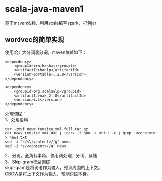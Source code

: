 # scala-java-maven1
基于maven依赖，利用scala编写spark，打包jar

## wordvec的简单实现
使用哈工大分词器分词，maven依赖如下：

```
<dependency>   
    <groupId>com.hankcs</groupId>   
    <artifactId>hanlp</artifactId>   
    <version>portable-1.2.8</version>   
</dependency>
```
```
<dependency>     
    <groupId>org.scalanlp</groupId>    
    <artifactId>nak_2.10</artifactId>     
    <version>1.3</version>    
</dependency>  
```
处理流程：  
1、处理语料  
```$xslt
tar -zxvf news_tensite_xml.full.tar.gz
cat news_tensite_xml.dat | iconv -f gbk -t utf-8 -c | grep "<content>"  > news.txt
sed -i "s/<\/content>//g" news
sed -i "s/<content>//g" news
```
2、分词，全角转半角、停用词处理、分词、存储  
3、Skip-gram模型训练   
skip-gram是将词语作为输入，预测周围的上下文。   
CBOW是将上下文作为输入，预测词语本身。   

